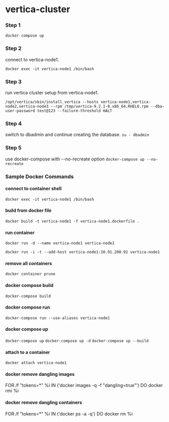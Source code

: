 # vertica-cluster

### Step 1  
`docker compose up`

### Step 2
connect to vertica-node1.  

`docker exec -it vertica-node1 /bin/bash`

### Step 3 
run vertica cluster setup from vertica-node1.

`/opt/vertica/sbin/install_vertica --hosts vertica-node1,vertica-node2,vertica-node3 --rpm /tmp/vertica-9.2.1-8.x86_64.RHEL6.rpm --dba-user-password test@123 --failure-threshold HALT`

### Step 4 
switch to dbadmin and continue creating the database.
`su - dbadmin`

### Step 5 
use docker-compose with --no-recreate option
`docker-compose up --no-recreate`

### Sample Docker Commands

#### connect to container shell
`docker exec -it vertica-node1 /bin/bash`

#### build from docker file
`docker build -t vertica-node1 -f vertica-node1.dockerfile .`

#### run container
`docker run -d --name vertica-node1 vertica-node1`

`docker run -i -t --add-host vertica-node1:10.91.200.91 vertica-node1`

#### remove all containers
`docker container prune`

#### docker compose build
`docker-compose build`

#### docker compose run
`docker-compose run --use-aliases vertica-node1`

#### docker compose up
`docker-compose up`
`docker-compose up -d`
`docker-compose up --build`

#### attach to a container 
`docker attach vertica-node1`


#### docker remove dangling images 
FOR /f "tokens=*" %i IN ('docker images -q -f "dangling=true"') DO docker rmi %i

#### docker remove dangling containers
FOR /f "tokens=*" %i IN ('docker ps -a -q') DO docker rm %i